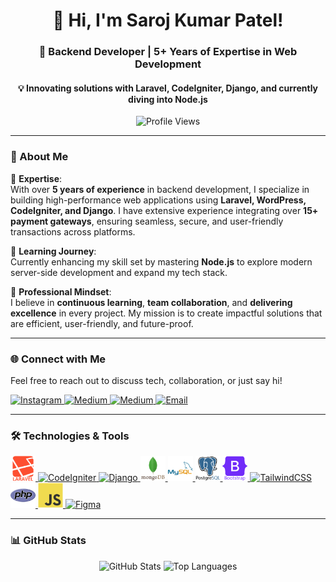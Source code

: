 <h1 align="center">👋 Hi, I'm Saroj Kumar Patel!</h1>
<h3 align="center">🚀 Backend Developer | 5+ Years of Expertise in Web Development</h3>
<h4 align="center">💡 Innovating solutions with Laravel, CodeIgniter, Django, and currently diving into Node.js</h4>

<p align="center">
  <img src="https://komarev.com/ghpvc/?username=saroj4195&label=Profile%20Views&color=0e75b6&style=flat" alt="Profile Views" />
</p>

---

### 🌟 About Me
🔧 **Expertise**:  
With over **5 years of experience** in backend development, I specialize in building high-performance web applications using **Laravel, WordPress, CodeIgniter, and Django**. I have extensive experience integrating over **15+ payment gateways**, ensuring seamless, secure, and user-friendly transactions across platforms.

🌱 **Learning Journey**:  
Currently enhancing my skill set by mastering **Node.js** to explore modern server-side development and expand my tech stack.

💼 **Professional Mindset**:  
I believe in **continuous learning**, **team collaboration**, and **delivering excellence** in every project. My mission is to create impactful solutions that are efficient, user-friendly, and future-proof.

---

### 🌐 Connect with Me
Feel free to reach out to discuss tech, collaboration, or just say hi!  
<p align="left">
  <a href="https://instagram.com/sarojpatel12" target="_blank">
    <img src="https://raw.githubusercontent.com/rahuldkjain/github-profile-readme-generator/master/src/images/icons/Social/instagram.svg" alt="Instagram" height="40" width="40"/>
  </a>
  <a href="https://medium.com/@sarojpatel12" target="_blank">
    <img src="https://raw.githubusercontent.com/rahuldkjain/github-profile-readme-generator/master/src/images/icons/Social/medium.svg" alt="Medium" height="40" width="40"/>
  </a>
   <a href="https://www.linkedin.com/in/sarojkumarpatel/" target="_blank">
    <img src="https://raw.githubusercontent.com/rahuldkjain/github-profile-readme-generator/master/src/images/icons/Social/linked-in-alt.svg" alt="Medium" height="40" width="40"/>
  </a>
  <a href="mailto:sarojkumarpatel12@gmail.com" target="_blank">
    <img src="https://img.icons8.com/color/48/000000/gmail-new.png" alt="Email" height="40" width="40"/>
  </a>
</p>

---

### 🛠️ Technologies & Tools
<p align="left">
  <a href="https://laravel.com/" target="_blank" rel="noreferrer">
    <img src="https://raw.githubusercontent.com/devicons/devicon/master/icons/laravel/laravel-plain-wordmark.svg" alt="Laravel" width="40" height="40"/>
  </a>
  <a href="https://codeigniter.com/" target="_blank" rel="noreferrer">
    <img src="https://cdn.worldvectorlogo.com/logos/codeigniter.svg" alt="CodeIgniter" width="40" height="40"/>
  </a>
  <a href="https://www.djangoproject.com/" target="_blank" rel="noreferrer">
    <img src="https://cdn.worldvectorlogo.com/logos/django.svg" alt="Django" width="40" height="40"/>
  </a>
  <a href="https://www.mongodb.com/" target="_blank" rel="noreferrer">
    <img src="https://raw.githubusercontent.com/devicons/devicon/master/icons/mongodb/mongodb-original-wordmark.svg" alt="MongoDB" width="40" height="40"/>
  </a>
  <a href="https://www.mysql.com/" target="_blank" rel="noreferrer">
    <img src="https://raw.githubusercontent.com/devicons/devicon/master/icons/mysql/mysql-original-wordmark.svg" alt="MySQL" width="40" height="40"/>
  </a>
  <a href="https://www.postgresql.org" target="_blank" rel="noreferrer">
    <img src="https://raw.githubusercontent.com/devicons/devicon/master/icons/postgresql/postgresql-original-wordmark.svg" alt="PostgreSQL" width="40" height="40"/>
  </a>
  <a href="https://getbootstrap.com" target="_blank" rel="noreferrer">
    <img src="https://raw.githubusercontent.com/devicons/devicon/master/icons/bootstrap/bootstrap-plain-wordmark.svg" alt="Bootstrap" width="40" height="40"/>
  </a>
  <a href="https://tailwindcss.com/" target="_blank" rel="noreferrer">
    <img src="https://www.vectorlogo.zone/logos/tailwindcss/tailwindcss-icon.svg" alt="TailwindCSS" width="40" height="40"/>
  </a>
  <a href="https://www.php.net" target="_blank" rel="noreferrer">
    <img src="https://raw.githubusercontent.com/devicons/devicon/master/icons/php/php-original.svg" alt="PHP" width="40" height="40"/>
  </a>
  <a href="https://developer.mozilla.org/en-US/docs/Web/JavaScript" target="_blank" rel="noreferrer">
    <img src="https://raw.githubusercontent.com/devicons/devicon/master/icons/javascript/javascript-original.svg" alt="JavaScript" width="40" height="40"/>
  </a>
  <a href="https://www.figma.com/" target="_blank" rel="noreferrer">
    <img src="https://www.vectorlogo.zone/logos/figma/figma-icon.svg" alt="Figma" width="40" height="40"/>
  </a>
</p>

---

### 📊 GitHub Stats
<p align="center">
  <img src="https://github-readme-stats.vercel.app/api?username=saroj4195&show_icons=true&locale=en" alt="GitHub Stats" width="49%" />
  <img src="https://github-readme-stats.vercel.app/api/top-langs?username=saroj4195&show_icons=true&locale=en&layout=compact" alt="Top Languages" width="49%" />
</p>
